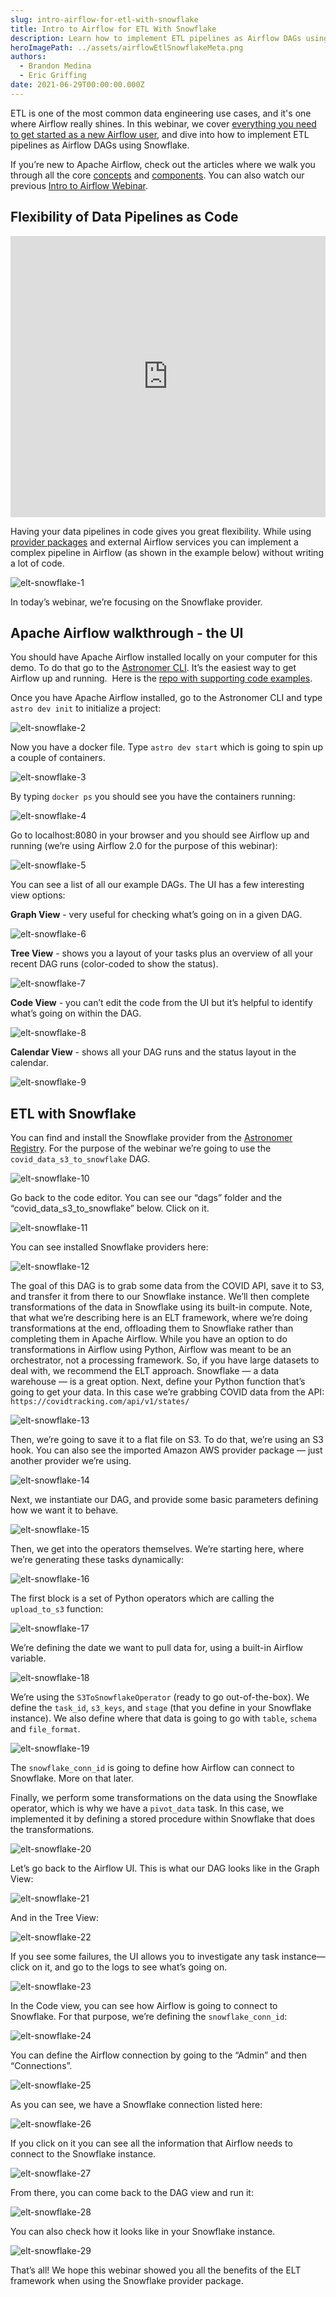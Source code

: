 ```yaml
---
slug: intro-airflow-for-etl-with-snowflake
title: Intro to Airflow for ETL With Snowflake
description: Learn how to implement ETL pipelines as Airflow DAGs using Snowflake
heroImagePath: ../assets/airflowEtlSnowflakeMeta.png
authors:
  - Brandon Medina
  - Eric Griffing
date: 2021-06-29T00:00:00.000Z
---
```

ETL is one of the most common data engineering use cases, and it's one where Airflow really shines. In this webinar, we cover [everything you need to get started as a new Airflow user](https://www.astronomer.io/ebooks/getting-started-with-apache-airflow), and dive into how to implement ETL pipelines as Airflow DAGs using Snowflake.

If you’re new to Apache Airflow, check out the articles where we walk you through all the core [concepts](https://www.astronomer.io/guides/intro-to-airflow) and [components](https://www.astronomer.io/guides/airflow-components). You can also watch our previous [Intro to Airflow Webinar](https://www.astronomer.io/events/webinars/intro-to-airflow/).

## Flexibility of Data Pipelines as Code

<iframe src="https://fast.wistia.net/embed/iframe/t6ssyh9nmk" title="Intro to Airflow for ETL With Snowflake Video" allow="autoplay; fullscreen" allowtransparency="true" frameborder="0" scrolling="no" class="wistia_embed" name="wistia_embed" allowfullscreen msallowfullscreen width="100%" height="450"></iframe>

Having your data pipelines in code gives you great flexibility. While using [provider packages](https://www.astronomer.io/blog/astronomer-registry) and external Airflow services you can implement a complex pipeline in Airflow (as shown in the example below) without writing a lot of code. 

![elt-snowflake-1](../assets/elt-snowflake-1.jpg)

In today’s webinar, we’re focusing on the Snowflake provider.

## Apache Airflow walkthrough - the UI

You should have Apache Airflow installed locally on your computer for this demo. To do that go to the [Astronomer CLI](https://www.astronomer.io/docs/cloud/stable/develop/cli-quickstart). It’s the easiest way to get Airflow up and running. 
Here is the [repo with supporting code examples](https://github.com/astronomer/intro-to-airflow-webinar).

Once you have Apache Airflow installed, go to the Astronomer CLI and type `astro dev init` to initialize a project:

![elt-snowflake-2](../assets/elt-snowflake-2.jpg)

Now you have a docker file. Type `astro dev start` which is going to spin up a couple of containers.

![elt-snowflake-3](../assets/elt-snowflake-3.jpg)

By typing `docker ps` you should see you have the containers running:

![elt-snowflake-4](../assets/elt-snowflake-4.jpg)

Go to localhost:8080 in your browser and you should see Airflow up and running (we’re using Airflow 2.0 for the purpose of this webinar):

![elt-snowflake-5](../assets/elt-snowflake-5.jpg)

You can see a list of all our example DAGs. The UI has a few interesting view options:

**Graph View** - very useful for checking what’s going on in a given DAG.

![elt-snowflake-6](../assets/elt-snowflake-6.jpg)

**Tree View** - shows you a layout of your tasks plus an overview of all your recent DAG runs (color-coded to show the status).

![elt-snowflake-7](../assets/elt-snowflake-7.jpg)

**Code View** - you can’t edit the code from the UI but it’s helpful to identify what’s going on within the DAG.

![elt-snowflake-8](../assets/elt-snowflake-8.jpg)

**Calendar View** - shows all your DAG runs and the status layout in the calendar.

![elt-snowflake-9](../assets/elt-snowflake-9.jpg)

## ETL with Snowflake

You can find and install the Snowflake provider from the [Astronomer Registry](https://registry.astronomer.io/).
For the purpose of the webinar we’re going to use the `covid_data_s3_to_snowflake` DAG.

![elt-snowflake-10](../assets/elt-snowflake-10.jpg)

Go back to the code editor. You can see our “dags” folder and the “covid_data_s3_to_snowflake” below. Click on it.

![elt-snowflake-11](../assets/elt-snowflake-11.jpg)

You can see installed Snowflake providers here:

![elt-snowflake-12](../assets/elt-snowflake-12.jpg)

The goal of this DAG is to grab some data from the COVID API, save it to S3, and transfer it from there to our Snowflake instance. We’ll then complete transformations of the data in Snowflake using its built-in compute.
Note, that what we’re describing here is an ELT framework, where we’re doing transformations at the end, offloading them to Snowflake rather than completing them in Apache Airflow. While you have an option to do transformations in Airflow using Python, Airflow was meant to be an orchestrator, not a processing framework. So, if you have large datasets to deal with, we recommend the ELT approach. Snowflake — a data warehouse — is a great option.
Next, define your Python function that’s going to get your data. In this case we’re grabbing COVID data from the API: `https://covidtracking.com/api/v1/states/`

![elt-snowflake-13](../assets/elt-snowflake-13.jpg)

Then, we’re going to save it to a flat file on S3. To do that, we’re using an S3 hook. You can also see the imported Amazon AWS provider package — just another provider we’re using.

![elt-snowflake-14](../assets/elt-snowflake-14.jpg)

Next, we instantiate our DAG, and provide some basic parameters defining how we want it to behave.

![elt-snowflake-15](../assets/elt-snowflake-15.jpg)

Then, we get into the operators themselves. We’re starting here, where we’re generating these tasks dynamically:

![elt-snowflake-16](../assets/elt-snowflake-16.jpg)

The first block is a set of Python operators which are calling the `upload_to_s3` function:

![elt-snowflake-17](../assets/elt-snowflake-17.jpg)

We’re defining the date we want to pull data for, using a built-in Airflow variable.

![elt-snowflake-18](../assets/elt-snowflake-18.jpg)

We’re using the `S3ToSnowflakeOperator` (ready to go out-of-the-box). We define the `task_id`, `s3_keys`, and `stage` (that you define in your Snowflake instance). We also define where that data is going to go with `table`, `schema` and `file_format`. 

![elt-snowflake-19](../assets/elt-snowflake-19.jpg)

The `snowflake_conn_id` is going to define how Airflow can connect to Snowflake. More on that later.

Finally, we perform some transformations on the data using the Snowflake operator, which is why we have a `pivot_data` task. In this case, we implemented it by defining a stored procedure within Snowflake that does the transformations. 

![elt-snowflake-20](../assets/elt-snowflake-20.jpg)

Let’s go back to the Airflow UI. This is what our DAG looks like in the Graph View:

![elt-snowflake-21](../assets/elt-snowflake-21.jpg)

And in the Tree View:

![elt-snowflake-22](../assets/elt-snowflake-22.jpg)

If you see some failures, the UI allows you to investigate any task instance— click on it, and go to the logs to see what’s going on. 

![elt-snowflake-23](../assets/elt-snowflake-23.jpg)

In the Code view, you can see how Airflow is going to connect to Snowflake. For that purpose, we’re defining the `snowflake_conn_id`:

![elt-snowflake-24](../assets/elt-snowflake-24.jpg)

You can define the Airflow connection by going to the “Admin” and then “Connections”.

![elt-snowflake-25](../assets/elt-snowflake-25.jpg)

As you can see, we have a Snowflake connection listed here:

![elt-snowflake-26](../assets/elt-snowflake-26.jpg)

If you click on it you can see all the information that Airflow needs to connect to the Snowflake instance.

![elt-snowflake-27](../assets/elt-snowflake-27.jpg)

From there, you can come back to the DAG view and run it:

![elt-snowflake-28](../assets/elt-snowflake-28.jpg)

You can also check how it looks like in your Snowflake instance.

![elt-snowflake-29](../assets/elt-snowflake-29.jpg)

That’s all! We hope this webinar showed you all the benefits of the ELT framework when using the Snowflake provider package.
